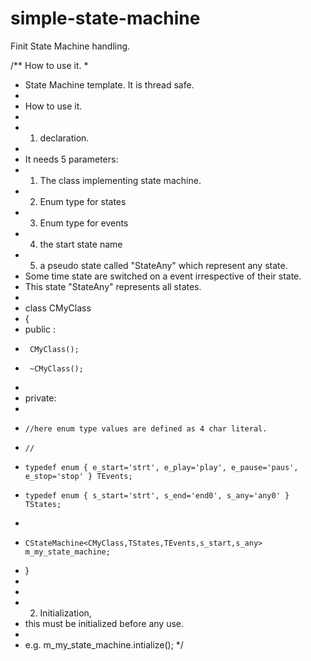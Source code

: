 # simple-state-machine
Finit State Machine handling.

/** How to use it.
 *
 * State Machine template. It is thread safe.
 * 
 * How to use it.
 * 
 * 1) declaration.
 * 
 * It needs 5 parameters:
 * 1. The class implementing state machine.
 * 2. Enum type for states
 * 3. Enum type for events
 * 4. the start state name
 * 5. a pseudo state called "StateAny" which represent any state.
 *    Some time state are switched on a event irrespective of their state.
 *    This state "StateAny" represents all states.
 * 
 * class CMyClass
 * {
 *    public :
 *      CMyClass();
 *      ~CMyClass();
 * 
 *    private:
 * 
 *     //here enum type values are defined as 4 char literal.
 *     //
 *     typedef enum { e_start='strt', e_play='play', e_pause='paus', e_stop='stop' } TEvents;
 *     typedef enum { s_start='strt', s_end='end0', s_any='any0' } TStates;
 * 
 *     CStateMachine<CMyClass,TStates,TEvents,s_start,s_any> m_my_state_machine;
 * }
 * 
 * 
 * 2) Initialization,
 *   this must be initialized before any use.
 * 
 *    e.g. m_my_state_machine.intialize();
 */
 
